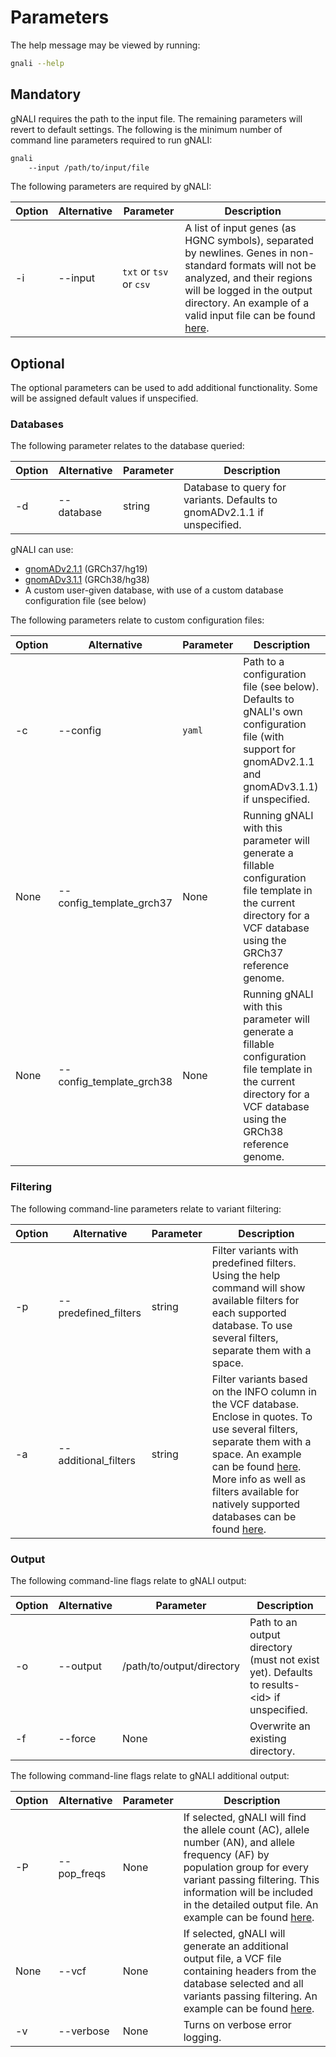 # Parameters #

The help message may be viewed by running:


```bash
gnali --help
```

## Mandatory ##

gNALI requires the path to the input file. The remaining parameters will revert to default settings. The following is the minimum number of command line parameters required to run gNALI:

```bash
gnali
    --input /path/to/input/file
```

The following parameters are required by gNALI:

| Option | Alternative | Parameter | Description |
|--------|-------------|-----------|-------------|
| -i | --input | `txt` or `tsv` or `csv` | A list of input genes (as HGNC symbols), separated by newlines. Genes in non-standard formats will not be analyzed, and their regions will be logged in the output directory. An example of a valid input file can be found [here](simple.md#input-data). |


## Optional ##

The optional parameters can be used to add additional functionality. Some will be assigned default values if unspecified.

### Databases ###

The following parameter relates to the database queried:

| Option | Alternative | Parameter | Description |
|--------|-------------|-----------|-------------|
| -d | --database | string | Database to query for variants. Defaults to gnomADv2.1.1 if unspecified. |

gNALI can use:

* [gnomADv2.1.1](https://gnomad.broadinstitute.org/downloads) (GRCh37/hg19)
* [gnomADv3.1.1](https://gnomad.broadinstitute.org/downloads) (GRCh38/hg38)
* A custom user-given database, with use of a custom database configuration file (see below)


The following parameters relate to custom configuration files:

| Option | Alternative | Parameter | Description |
|--------|-------------|-----------|-------------|
| -c | --config | `yaml` | Path to a configuration file (see below). Defaults to gNALI's own configuration file (with support for gnomADv2.1.1 and gnomADv3.1.1) if unspecified. |
| None | --config_template_grch37 | None | Running gNALI with this parameter will generate a fillable configuration file template in the current directory for a VCF database using the GRCh37 reference genome. |
| None | --config_template_grch38 | None | Running gNALI with this parameter will generate a fillable configuration file template in the current directory for a VCF database using the GRCh38 reference genome. |


### Filtering ###

The following command-line parameters relate to variant filtering:

| Option | Alternative | Parameter | Description |
|--------|-------------|-----------|-------------|
| -p | --predefined_filters | string | Filter variants with predefined filters. Using the help command will show available filters for each supported database. To use several filters, separate them with a space. |
| -a | --additional_filters | string | Filter variants based on the INFO column in the VCF database. Enclose in quotes. To use several filters, separate them with a space. An example can be found [here](advanced.md#running-gnali). More info as well as filters available for natively supported databases can be found [here](filtering.md#additional-filters). |
  
### Output ###

The following command-line flags relate to gNALI output:

| Option | Alternative | Parameter | Description |
|--------|-------------|-----------|-------------|
| -o | --output | /path/to/output/directory | Path to an output directory (must not exist yet). Defaults to results-<id\> if unspecified. |
| -f | --force | None | Overwrite an existing directory. |

The following command-line flags relate to gNALI additional output:

| Option | Alternative | Parameter | Description |
|--------|-------------|-----------|-------------|
| -P | --pop_freqs | None | If selected, gNALI will find the allele count (AC), allele number (AN), and allele frequency (AF) by population group for every variant passing filtering. This information will be included in the detailed output file. An example can be found [here](advanced.md#detailed-output).|
| None | --vcf | None | If selected, gNALI will generate an additional output file, a VCF file containing headers from the database selected and all variants passing filtering. An example can be found [here](advanced.md#vcf-output).|
| -v | --verbose | None | Turns on verbose error logging. |

